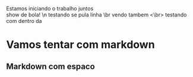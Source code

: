 Estamos iniciando o trabalho juntos 
<br>show de bola! 
\n testando se pula linha
\br vendo tambem
<\br> testando com dentro da 
# Vamos tentar com markdown
## Markdown com espaco


